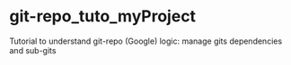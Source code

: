 # git-repo_tuto_myProject
Tutorial to understand git-repo (Google) logic: manage gits dependencies and sub-gits
